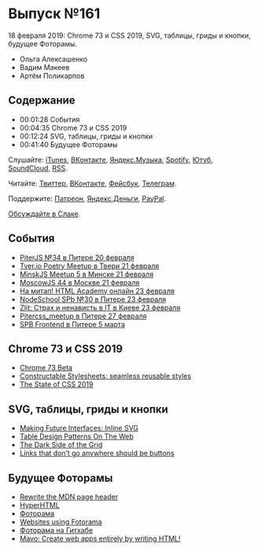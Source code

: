 # Выпуск №161

18 февраля 2019: Chrome 73 и CSS 2019, SVG, таблицы, гриды и кнопки, будущее Фоторамы.

- Ольга Алексашенко
- Вадим Макеев
- Артём Поликарпов

## Содержание

- 00:01:28 События
- 00:04:35 Chrome 73 и CSS 2019
- 00:12:24 SVG, таблицы, гриды и кнопки
- 00:41:40 Будущее Фоторамы

Слушайте: [iTunes](https://itunes.apple.com/podcast/id1080500016), [ВКонтакте](https://vk.com/podcasts-32017543), [Яндекс.Музыка](https://music.yandex.ru/album/6245956), [Spotify](https://open.spotify.com/show/3rzAcADjpBpXt73L0epTjV), [Ютуб](https://www.youtube.com/playlist?list=PLMBnwIwFEFHcwuevhsNXkFTcadeX5R1Go), [SoundCloud](https://soundcloud.com/web-standards), [RSS](https://web-standards.ru/podcast/feed/).

Читайте: [Твиттер](https://twitter.com/webstandards_ru), [ВКонтакте](https://vk.com/webstandards_ru), [Фейсбук](https://www.facebook.com/webstandardsru), [Телеграм](https://t.me/webstandards_ru).

Поддержите: [Патреон](https://www.patreon.com/webstandards_ru), [Яндекс.Деньги](https://money.yandex.ru/to/41001119329753), [PayPal](https://www.paypal.me/pepelsbey).

[Обсуждайте в Слаке](http://slack.web-standards.ru/).

## События

- [PiterJS №34 в Питере 20 февраля](https://medium.com/piterjs/announce-34-ae918ba36b34)
- [Tver.io Poetry Meetup в Твери 21 февраля](https://www.meetup.com/tverio/events/258900957)
- [MinskJS Meetup 5 в Минске 21 февраля](https://minskjs.timepad.ru/event/892796/)
- [MoscowJS 44 в Москве 21 февраля](https://www.moscowjs.ru/event/moscowjs-44)
- [На митап! HTML Academy онлайн 23 февраля](https://htmlacademy.ru/events/ha-meetup-2)
- [NodeSchool SPb №30 в Питере 23 февраля](https://github.com/nodeschool/spb/issues/75)
- [Zlit: Страх и ненависть в IT в Киеве 23 февраля](https://www.facebook.com/events/344797292768145/)
- [Pitercss_meetup в Питере 27 февраля](https://medium.com/pitercss-meetup)
- [SPB Frontend в Питере 5 марта](https://spb-frontend-events.timepad.ru/event/908651/)

## Chrome 73 и CSS 2019

- [Chrome 73 Beta](https://blog.chromium.org/2019/02/chrome-73-beta-constructable.html)
- [Constructable Stylesheets: seamless reusable styles](https://developers.google.com/web/updates/2019/02/constructable-stylesheets)
- [The State of CSS 2019](https://stateofcss.com/)

## SVG, таблицы, гриды и кнопки

- [Making Future Interfaces: Inline SVG](https://youtu.be/1CDTw_UpQoQ)
- [Table Design Patterns On The Web](https://www.smashingmagazine.com/2019/01/table-design-patterns-web/)
- [The Dark Side of the Grid](https://www.matuzo.at/blog/the-dark-side-of-the-grid/)
- [Links that don’t go anywhere should be buttons](https://christianheilmann.com/2019/02/05/links-that-dont-go-anywhere-should-be-buttons/)

## Будущее Фоторамы

- [Rewrite the MDN page header](https://github.com/mdn/sprints/issues/967)
- [HyperHTML](https://github.com/WebReflection/hyperHTML)
- [Фоторама](http://fotorama.io/)
- [Websites using Fotorama](https://trends.builtwith.com/websitelist/Fotorama)
- [Фоторама на Гитхабе](https://github.com/artpolikarpov/fotorama)
- [Mavo: Create web apps entirely by writing HTML!](https://www.smashingmagazine.com/2017/05/introducing-mavo/)

